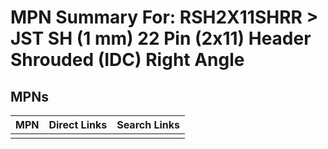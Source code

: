 



# MPN Summary For: RSH2X11SHRR > JST SH (1 mm) 22 Pin (2x11) Header Shrouded (IDC) Right Angle

## MPNs
  

|MPN|Direct Links|Search Links|
| :--- | :--- | :--- |
||||
